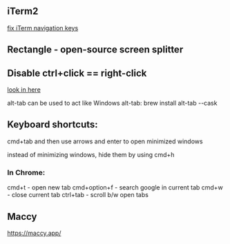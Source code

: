 
## iTerm2
[fix iTerm navigation keys](https://stackoverflow.com/a/22312856/6040328)

## Rectangle - open-source screen splitter

## Disable ctrl+click == right-click
[look in here](https://apple.stackexchange.com/questions/118276/disable-system-wide-ctrl-click-as-right-click-in-mavericks)

alt-tab can be used to act like Windows alt-tab:
brew install alt-tab --cask

## Keyboard shortcuts:
cmd+tab and then use arrows and enter to open minimized windows

instead of minimizing windows, hide them by using cmd+h

### In Chrome:
cmd+t - open new tab
cmd+option+f - search google in current tab
cmd+w - close current tab
ctrl+tab - scroll b/w open tabs

## Maccy
https://maccy.app/



